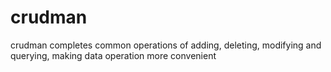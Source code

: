 # crudman
crudman completes common operations of adding, deleting, modifying and querying, making data operation more convenient
